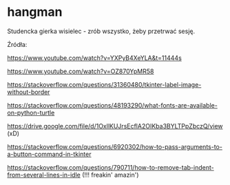 # hangman
Studencka gierka wisielec - zrób wszystko, żeby przetrwać sesję.

Źródła:

https://www.youtube.com/watch?v=YXPyB4XeYLA&t=11444s

https://www.youtube.com/watch?v=OZ870YpMR58

https://stackoverflow.com/questions/31360480/tkinter-label-image-without-border

https://stackoverflow.com/questions/48193290/what-fonts-are-available-on-python-turtle

https://drive.google.com/file/d/1OxllKUJrsEcflA2OIKba3BYLTPpZbczQ/view (xD)

https://stackoverflow.com/questions/6920302/how-to-pass-arguments-to-a-button-command-in-tkinter

https://stackoverflow.com/questions/790711/how-to-remove-tab-indent-from-several-lines-in-idle (!!! freakin' amazin')

